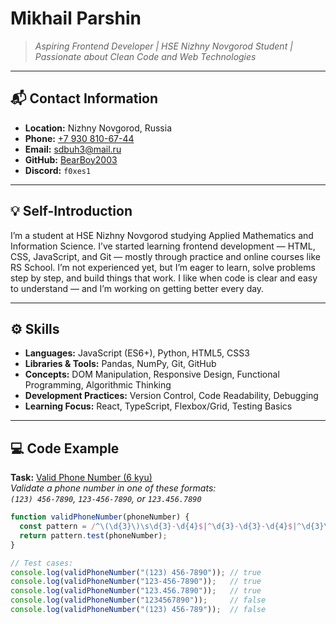 # Mikhail Parshin  

> *Aspiring Frontend Developer | HSE Nizhny Novgorod Student | Passionate about Clean Code and Web Technologies*

---

## 📬 Contact Information

- **Location:** Nizhny Novgorod, Russia  
- **Phone:** [+7 930 810-67-44](tel:+79308106744)  
- **Email:** [sdbuh3@mail.ru](mailto:sdbuh3@mail.ru)  
- **GitHub:** [BearBoy2003](https://github.com/BearBoy2003)  
- **Discord:** `f0xes1`

---

## 💡 Self-Introduction

I’m a student at HSE Nizhny Novgorod studying Applied Mathematics and Information Science.
I’ve started learning frontend development — HTML, CSS, JavaScript, and Git — mostly through practice and online courses like RS School.
I’m not experienced yet, but I’m eager to learn, solve problems step by step, and build things that work.
I like when code is clear and easy to understand — and I’m working on getting better every day.

---

## ⚙️ Skills

- **Languages:** JavaScript (ES6+), Python, HTML5, CSS3  
- **Libraries & Tools:** Pandas, NumPy, Git, GitHub  
- **Concepts:** DOM Manipulation, Responsive Design, Functional Programming, Algorithmic Thinking  
- **Development Practices:** Version Control, Code Readability, Debugging  
- **Learning Focus:** React, TypeScript, Flexbox/Grid, Testing Basics

---

## 💻 Code Example

**Task:** [Valid Phone Number (6 kyu)](https://www.codewars.com/kata/525f47c79f2f25a4db000025)  
*Validate a phone number in one of these formats:  
`(123) 456-7890`, `123-456-7890`, or `123.456.7890`*

```javascript
function validPhoneNumber(phoneNumber) {
  const pattern = /^\(\d{3}\)\s\d{3}-\d{4}$|^\d{3}-\d{3}-\d{4}$|^\d{3}\.\d{3}\.\d{4}$/;
  return pattern.test(phoneNumber);
}

// Test cases:
console.log(validPhoneNumber("(123) 456-7890")); // true
console.log(validPhoneNumber("123-456-7890"));   // true
console.log(validPhoneNumber("123.456.7890"));   // true
console.log(validPhoneNumber("1234567890"));     // false
console.log(validPhoneNumber("(123) 456-789"));  // false
